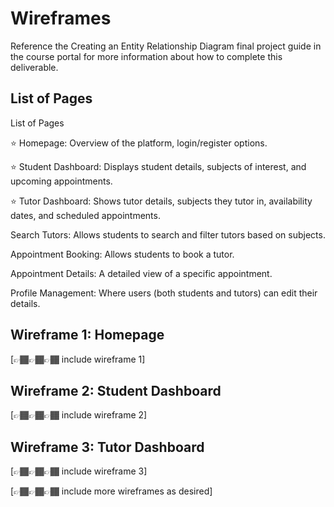 # Wireframes

Reference the Creating an Entity Relationship Diagram final project guide in the course portal for more information about how to complete this deliverable.

## List of Pages

List of Pages

⭐ Homepage: Overview of the platform, login/register options.

⭐ Student Dashboard: Displays student details, subjects of interest, and upcoming appointments.

⭐ Tutor Dashboard: Shows tutor details, subjects they tutor in, availability dates, and scheduled appointments.

Search Tutors: Allows students to search and filter tutors based on subjects.

Appointment Booking: Allows students to book a tutor.

Appointment Details: A detailed view of a specific appointment.

Profile Management: Where users (both students and tutors) can edit their details.

## Wireframe 1: Homepage

[👉🏾👉🏾👉🏾 include wireframe 1]

## Wireframe 2: Student Dashboard

[👉🏾👉🏾👉🏾 include wireframe 2]

## Wireframe 3: Tutor Dashboard

[👉🏾👉🏾👉🏾 include wireframe 3]

[👉🏾👉🏾👉🏾 include more wireframes as desired]
